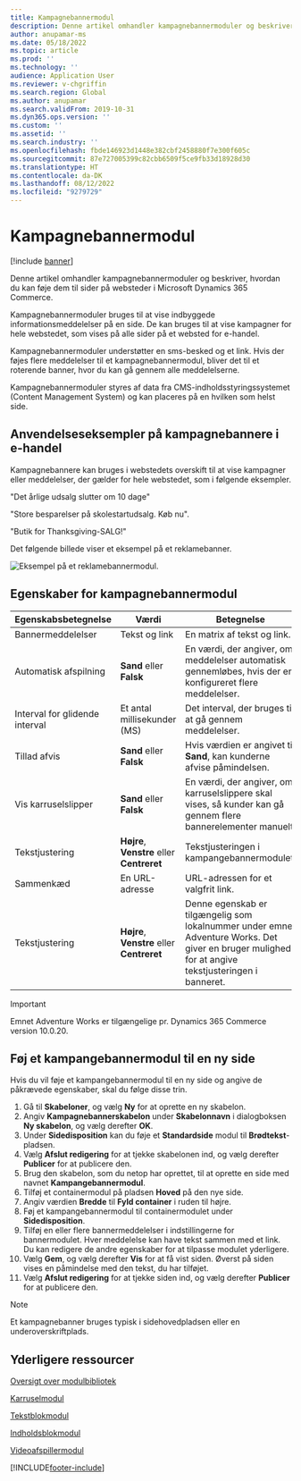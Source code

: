 ```yaml
---
title: Kampagnebannermodul
description: Denne artikel omhandler kampagnebannermoduler og beskriver, hvordan du kan føje dem til sider på websteder i Microsoft Dynamics 365 Commerce.
author: anupamar-ms
ms.date: 05/18/2022
ms.topic: article
ms.prod: ''
ms.technology: ''
audience: Application User
ms.reviewer: v-chgriffin
ms.search.region: Global
ms.author: anupamar
ms.search.validFrom: 2019-10-31
ms.dyn365.ops.version: ''
ms.custom: ''
ms.assetid: ''
ms.search.industry: ''
ms.openlocfilehash: fbde146923d1448e382cbf2458880f7e300f605c
ms.sourcegitcommit: 87e727005399c82cbb6509f5ce9fb33d18928d30
ms.translationtype: HT
ms.contentlocale: da-DK
ms.lasthandoff: 08/12/2022
ms.locfileid: "9279729"
---
```

# <a name="promo-banner-module"></a>Kampagnebannermodul

[!include [banner](includes/banner.md)]

Denne artikel omhandler kampagnebannermoduler og beskriver, hvordan du kan føje dem til sider på websteder i Microsoft Dynamics 365 Commerce.

Kampagnebannermoduler bruges til at vise indbyggede informationsmeddelelser på en side. De kan bruges til at vise kampagner for hele webstedet, som vises på alle sider på et websted for e-handel. 

Kampagnebannermoduler understøtter en sms-besked og et link. Hvis der føjes flere meddelelser til et kampagnebannermodul, bliver det til et roterende banner, hvor du kan gå gennem alle meddelelserne. 

Kampagnebannermoduler styres af data fra CMS-indholdsstyringssystemet (Content Management System) og kan placeres på en hvilken som helst side.

## <a name="usage-examples-of-promo-banners-in-e-commerce"></a>Anvendelseseksempler på kampagnebannere i e-handel

Kampagnebannere kan bruges i webstedets overskift til at vise kampagner eller meddelelser, der gælder for hele webstedet, som i følgende eksempler.

"Det årlige udsalg slutter om 10 dage"

"Store besparelser på skolestartudsalg. Køb nu".

"Butik for Thanksgiving-SALG!" 

Det følgende billede viser et eksempel på et reklamebanner.

![Eksempel på et reklamebannermodul.](./media/ecommerce-Promobanner.PNG)

## <a name="promo-banner-module-properties"></a>Egenskaber for kampagnebannermodul

| Egenskabsbetegnelse             | Værdi                              | Betegnelse |
|---------------------------|------------------------------------|-------------|
| Bannermeddelelser           | Tekst og link                     | En matrix af tekst og link. |
| Automatisk afspilning                  | **Sand** eller **Falsk**              | En værdi, der angiver, om meddelelser automatisk gennemløbes, hvis der er konfigureret flere meddelelser. |
| Interval for glidende interval | Et antal millisekunder (MS)      | Det interval, der bruges til at gå gennem meddelelser. |
| Tillad afvis             | **Sand** eller **Falsk**              | Hvis værdien er angivet til **Sand**, kan kunderne afvise påmindelsen. |
| Vis karruselslipper     | **Sand** eller **Falsk**              | En værdi, der angiver, om karruselslippere skal vises, så kunder kan gå gennem flere bannerelementer manuelt. |
| Tekstjustering            | **Højre**, **Venstre** eller **Centreret** | Tekstjusteringen i kampangebannermodulet. |
| Sammenkæd                      | En URL-adresse                              | URL-adressen for et valgfrit link. |
|Tekstjustering             | **Højre**, **Venstre** eller **Centreret** | Denne egenskab er tilgængelig som lokalnummer under emnet Adventure Works. Det giver en bruger mulighed for at angive tekstjusteringen i banneret. |

> [!IMPORTANT]
> Emnet Adventure Works er tilgængelige pr. Dynamics 365 Commerce version 10.0.20.

## <a name="add-a-promo-banner-module-to-a-page"></a>Føj et kampangebannermodul til en ny side 

Hvis du vil føje et kampangebannermodul til en ny side og angive de påkrævede egenskaber, skal du følge disse trin.

1. Gå til **Skabeloner**, og vælg **Ny** for at oprette en ny skabelon.
1. Angiv **Kampagnebannerskabelon** under **Skabelonnavn** i dialogboksen **Ny skabelon**, og vælg derefter **OK**.
1. Under **Sidedisposition** kan du føje et **Standardside** modul til **Brødtekst**-pladsen. 
1. Vælg **Afslut redigering** for at tjekke skabelonen ind, og vælg derefter **Publicer** for at publicere den. 
1. Brug den skabelon, som du netop har oprettet, til at oprette en side med navnet **Kampangebannermodul**. 
1. Tilføj et containermodul på pladsen **Hoved** på den nye side. 
1. Angiv værdien **Bredde** til **Fyld container** i ruden til højre.
1. Føj et kampangebannermodul til containermodulet under **Sidedisposition**.
1. Tilføj en eller flere bannermeddelelser i indstillingerne for bannermodulet. Hver meddelelse kan have tekst sammen med et link. Du kan redigere de andre egenskaber for at tilpasse modulet yderligere.
1. Vælg **Gem**, og vælg derefter **Vis** for at få vist siden. Øverst på siden vises en påmindelse med den tekst, du har tilføjet.
1. Vælg **Afslut redigering** for at tjekke siden ind, og vælg derefter **Publicer** for at publicere den.

> [!NOTE]
> Et kampagnebanner bruges typisk i sidehovedpladsen eller en underoverskriftplads.

## <a name="additional-resources"></a>Yderligere ressourcer

[Oversigt over modulbibliotek](starter-kit-overview.md)

[Karruselmodul](add-carousel.md)

[Tekstblokmodul](add-content-rich-block.md)

[Indholdsblokmodul](add-hero-module.md)

[Videoafspillermodul](add-video-player.md)


[!INCLUDE[footer-include](../includes/footer-banner.md)]
